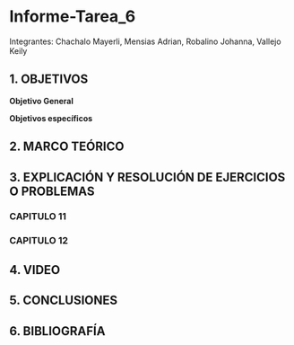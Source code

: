 # Informe-Tarea_6

Integrantes: Chachalo Mayerli, Mensias Adrian, Robalino Johanna, Vallejo Keily 

## 1. OBJETIVOS 

**Objetivo General**



**Objetivos específicos**



## 2. MARCO TEÓRICO 



## 3. EXPLICACIÓN Y RESOLUCIÓN DE EJERCICIOS O PROBLEMAS

### CAPITULO 11



### CAPITULO 12



## 4. VIDEO 



## 5. CONCLUSIONES



## 6. BIBLIOGRAFÍA








































